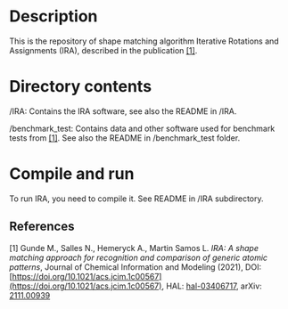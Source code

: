 # Description

This is the repository of shape matching algorithm 
Iterative Rotations and Assignments (IRA), described in the publication [[1]](#1).


# Directory contents

 /IRA: 
   Contains the IRA software, see also the README in /IRA.

 /benchmark_test:
   Contains data and other software used for benchmark tests from [[1]](#1). See
   also the README in /benchmark_test folder.


# Compile and run
To run IRA, you need to compile it. See README in /IRA subdirectory.


## References
<a id="1">[1]</a> 
Gunde M., Salles N., Hemeryck A., Martin Samos L.
*IRA: A shape matching approach for recognition and comparison of generic atomic patterns*,
Journal of Chemical Information and Modeling (2021), DOI: [https://doi.org/10.1021/acs.jcim.1c00567](https://doi.org/10.1021/acs.jcim.1c00567), HAL: [hal-03406717](https://hal.laas.fr/hal-03406717), arXiv: [2111.00939](https://export.arxiv.org/abs/2111.00939)

